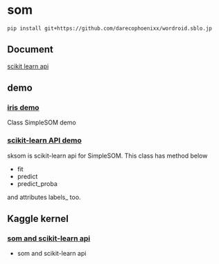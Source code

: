 # som
```
pip install git+https://github.com/darecophoenixx/wordroid.sblo.jp
```

## Document
[scikit learn api](https://github.com/darecophoenixx/wordroid.sblo.jp/wiki/%5Bsom%5D-scikit-learn-api)

## demo
### [iris demo](https://github.com/darecophoenixx/wordroid.sblo.jp/blob/master/demo/som/demo_iris_001.ipynb)
Class SimpleSOM demo

### [scikit-learn API demo](https://github.com/darecophoenixx/wordroid.sblo.jp/blob/master/demo/som/demo_iris_002.ipynb)
sksom is scikit-learn api for SimpleSOM. This class has method below  
* fit
* predict
* predict_proba

and attributes labels\_ too.

## Kaggle kernel
### [som and scikit-learn api](https://www.kaggle.com/wordroid/som-and-scikit-learn-api)
* som and scikit-learn api
